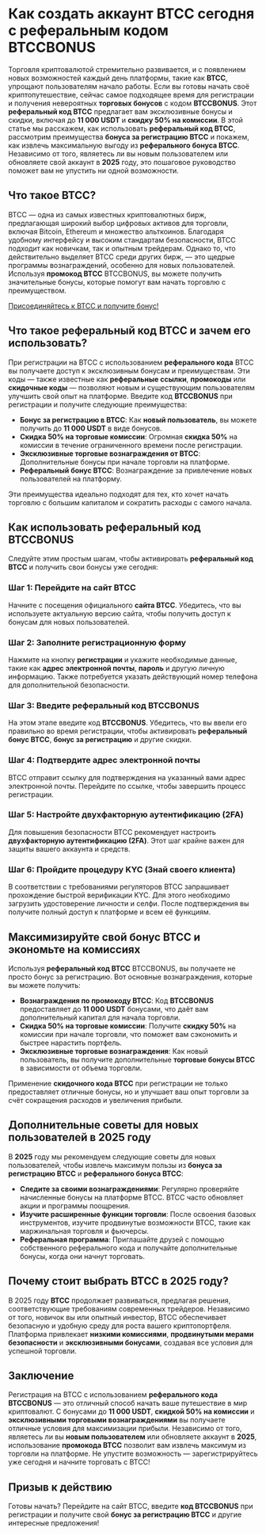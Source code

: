 <h1>Как создать аккаунт BTCC сегодня с реферальным кодом BTCCBONUS</h1>
<p>Торговля криптовалютой стремительно развивается, и с появлением новых возможностей каждый день платформы, такие как <strong>BTCC</strong>, упрощают пользователям начало работы. Если вы готовы начать своё криптопутешествие, сейчас самое подходящее время для регистрации и получения невероятных <strong>торговых бонусов</strong> с кодом <strong>BTCCBONUS</strong>. Этот <strong>реферальный код BTCC</strong> предлагает вам эксклюзивные бонусы и скидки, включая до <strong>11 000 USDT</strong> и <strong>скидку 50% на комиссии</strong>. В этой статье мы расскажем, как использовать <strong>реферальный код BTCC</strong>, рассмотрим преимущества <strong>бонуса за регистрацию BTCC</strong> и покажем, как извлечь максимальную выгоду из <strong>реферального бонуса BTCC</strong>. Независимо от того, являетесь ли вы новым пользователем или обновляете свой аккаунт в <strong>2025</strong> году, это пошаговое руководство поможет вам не упустить ни одной возможности.</p>

<h2>Что такое BTCC?</h2>
<p>BTCC — одна из самых известных криптовалютных бирж, предлагающая широкий выбор цифровых активов для торговли, включая Bitcoin, Ethereum и множество альткоинов. Благодаря удобному интерфейсу и высоким стандартам безопасности, BTCC подходит как новичкам, так и опытным трейдерам. Однако то, что действительно выделяет BTCC среди других бирж, — это щедрые программы вознаграждений, особенно для новых пользователей. Используя <strong>промокод BTCC</strong> BTCCBONUS, вы можете получить значительные бонусы, которые помогут вам начать торговлю с преимуществом.</p>
<a href="https://partner.btcc.com/us/c/BTCCBONUS/9303" target="_blank">Присоединяйтесь к BTCC и получите бонус!</a>

<h2>Что такое реферальный код BTCC и зачем его использовать?</h2>
<p>При регистрации на BTCC с использованием <strong>реферального кода</strong> BTCC вы получаете доступ к эксклюзивным бонусам и преимуществам. Эти коды — также известные как <strong>реферальные ссылки</strong>, <strong>промокоды</strong> или <strong>скидочные коды</strong> — позволяют новым и существующим пользователям улучшить свой опыт на платформе. Введите код <strong>BTCCBONUS</strong> при регистрации и получите следующие преимущества:</p>
<ul>
    <li><strong>Бонус за регистрацию в BTCC</strong>: Как <strong>новый пользователь</strong>, вы можете получить до <strong>11 000 USDT</strong> в виде бонусов.</li>
    <li><strong>Скидка 50% на торговые комиссии</strong>: Огромная <strong>скидка 50%</strong> на комиссии в течение ограниченного времени после регистрации.</li>
    <li><strong>Эксклюзивные торговые вознаграждения от BTCC</strong>: Дополнительные бонусы при начале торговли на платформе.</li>
    <li><strong>Реферальный бонус BTCC</strong>: Вознаграждение за привлечение новых пользователей на платформу.</li>
</ul>
<p>Эти преимущества идеально подходят для тех, кто хочет начать торговлю с большим капиталом и сократить расходы с самого начала.</p>

<h2>Как использовать реферальный код BTCCBONUS</h2>
<p>Следуйте этим простым шагам, чтобы активировать <strong>реферальный код BTCC</strong> и получить свои бонусы уже сегодня:</p>

<h3>Шаг 1: Перейдите на сайт BTCC</h3>
<p>Начните с посещения официального <strong>сайта BTCC</strong>. Убедитесь, что вы используете актуальную версию сайта, чтобы получить доступ к бонусам для новых пользователей.</p>

<h3>Шаг 2: Заполните регистрационную форму</h3>
<p>Нажмите на кнопку <strong>регистрации</strong> и укажите необходимые данные, такие как <strong>адрес электронной почты</strong>, <strong>пароль</strong> и другую личную информацию. Также потребуется указать действующий номер телефона для дополнительной безопасности.</p>

<h3>Шаг 3: Введите реферальный код BTCCBONUS</h3>
<p>На этом этапе введите код <strong>BTCCBONUS</strong>. Убедитесь, что вы ввели его правильно во время регистрации, чтобы активировать <strong>реферальный бонус BTCC</strong>, <strong>бонус за регистрацию</strong> и другие скидки.</p>

<h3>Шаг 4: Подтвердите адрес электронной почты</h3>
<p>BTCC отправит ссылку для подтверждения на указанный вами адрес электронной почты. Перейдите по ссылке, чтобы завершить процесс регистрации.</p>

<h3>Шаг 5: Настройте двухфакторную аутентификацию (2FA)</h3>
<p>Для повышения безопасности BTCC рекомендует настроить <strong>двухфакторную аутентификацию (2FA)</strong>. Этот шаг крайне важен для защиты вашего аккаунта и средств.</p>

<h3>Шаг 6: Пройдите процедуру KYC (Знай своего клиента)</h3>
<p>В соответствии с требованиями регуляторов BTCC запрашивает прохождение быстрой верификации KYC. Для этого необходимо загрузить удостоверение личности и селфи. После подтверждения вы получите полный доступ к платформе и всем её функциям.</p>

<h2>Максимизируйте свой бонус BTCC и экономьте на комиссиях</h2>
<p>Используя <strong>реферальный код BTCC</strong> BTCCBONUS, вы получаете не просто бонус за регистрацию. Вот основные вознаграждения, которые вы можете получить:</p>
<ul>
    <li><strong>Вознаграждения по промокоду BTCC</strong>: Код <strong>BTCCBONUS</strong> предоставляет до <strong>11 000 USDT</strong> бонусами, что даёт вам дополнительный капитал для начала торговли.</li>
    <li><strong>Скидка 50% на торговые комиссии</strong>: Получите <strong>скидку 50%</strong> на комиссии при начале торговли, что поможет вам сэкономить и быстрее нарастить портфель.</li>
    <li><strong>Эксклюзивные торговые вознаграждения</strong>: Как новый пользователь, вы получите дополнительные <strong>торговые бонусы BTCC</strong> в зависимости от объема торговли.</li>
</ul>
<p>Применение <strong>скидочного кода BTCC</strong> при регистрации не только предоставляет отличные бонусы, но и улучшает ваш опыт торговли за счёт сокращения расходов и увеличения прибыли.</p>

<h2>Дополнительные советы для новых пользователей в 2025 году</h2>
<p>В <strong>2025</strong> году мы рекомендуем следующие советы для новых пользователей, чтобы извлечь максимум пользы из <strong>бонуса за регистрацию BTCC</strong> и <strong>реферального бонуса BTCC</strong>:</p>
<ul>
    <li><strong>Следите за своими вознаграждениями</strong>: Регулярно проверяйте начисленные бонусы на платформе BTCC. BTCC часто обновляет акции и программы поощрения.</li>
    <li><strong>Изучите расширенные функции торговли</strong>: После освоения базовых инструментов, изучите продвинутые возможности BTCC, такие как маржинальная торговля и фьючерсы.</li>
    <li><strong>Реферальная программа</strong>: Приглашайте друзей с помощью собственного реферального кода и получайте дополнительные бонусы, когда они начнут торговать.</li>
</ul>

<h2>Почему стоит выбрать BTCC в 2025 году?</h2>
<p>В 2025 году <strong>BTCC</strong> продолжает развиваться, предлагая решения, соответствующие требованиям современных трейдеров. Независимо от того, новичок вы или опытный инвестор, BTCC обеспечивает безопасную и удобную среду для роста вашего криптопортфеля. Платформа привлекает <strong>низкими комиссиями</strong>, <strong>продвинутыми мерами безопасности</strong> и <strong>эксклюзивными бонусами</strong>, создавая все условия для успешной торговли.</p>

<h2>Заключение</h2>
<p>Регистрация на BTCC с использованием <strong>реферального кода</strong> <strong>BTCCBONUS</strong> — это отличный способ начать ваше путешествие в мир криптовалют. С бонусами до <strong>11 000 USDT</strong>, <strong>скидкой 50% на комиссии</strong> и <strong>эксклюзивными торговыми вознаграждениями</strong> вы получаете отличные условия для максимизации прибыли. Независимо от того, являетесь ли вы <strong>новым пользователем</strong> или обновляете аккаунт в <strong>2025</strong>, использование <strong>промокода BTCC</strong> позволит вам извлечь максимум из торговли на платформе. Не упустите возможность — зарегистрируйтесь уже сегодня и начните торговать с BTCC!</p>

<h2>Призыв к действию</h2>
<p>Готовы начать? Перейдите на сайт BTCC, введите <strong>код BTCCBONUS</strong> при регистрации и получите свой <strong>бонус за регистрацию BTCC</strong> и другие интересные предложения!</p>
